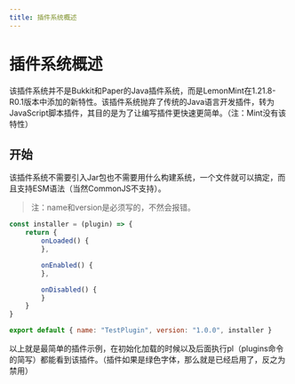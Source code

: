 ```yaml
---
title: 插件系统概述
---
```


# 插件系统概述

该插件系统并不是Bukkit和Paper的Java插件系统，而是LemonMint在1.21.8-R0.1版本中添加的新特性。该插件系统抛弃了传统的Java语言开发插件，转为JavaScript脚本插件，其目的是为了让编写插件更快速更简单。（注：Mint没有该特性）

## 开始

该插件系统不需要引入Jar包也不需要用什么构建系统，一个文件就可以搞定，而且支持ESM语法（当然CommonJS不支持）。

> 注：name和version是必须写的，不然会报错。

```js
const installer = (plugin) => {
    return {
        onLoaded() {
        },

        onEnabled() {
        },

        onDisabled() {
        }
    }
}

export default { name: "TestPlugin", version: "1.0.0", installer }
```

以上就是最简单的插件示例，在初始化加载的时候以及后面执行pl（plugins命令的简写）都能看到该插件。（插件如果是绿色字体，那么就是已经启用了，反之为禁用）

